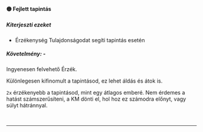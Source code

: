 #### 🟡 Fejlett tapintás

##### Kiterjeszti ezeket

- Érzékenység Tulajdonságodat segíti tapintás esetén

##### Követelmény: -

Ingyenesen felvehető Érzék.

Különlegesen kifinomult a tapintásod, ez lehet áldás és átok is.

`2x` érzékenyebb a tapintásod, mint egy átlagos emberé. Nem érdemes a hatást számszerűsíteni, a KM dönti el, hol hoz ez számodra előnyt, vagy súlyt hátránnyal.

<br />

---
